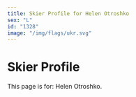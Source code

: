 ```yaml
---
title: Skier Profile for Helen Otroshko
sex: "L"
id: "1328"
image: "/img/flags/ukr.svg" 
---
```


# Skier Profile

This page is for: Helen Otroshko.
    